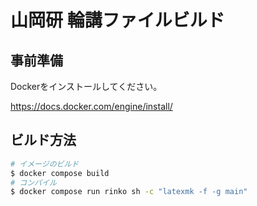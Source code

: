 # 山岡研 輪講ファイルビルド

## 事前準備

Dockerをインストールしてください。

https://docs.docker.com/engine/install/

## ビルド方法

```sh
# イメージのビルド
$ docker compose build
# コンパイル
$ docker compose run rinko sh -c "latexmk -f -g main"
```

